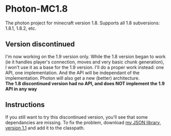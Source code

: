 # Photon-MC1.8
The photon project for minecraft version 1.8. Supports all 1.8 subversions: 1.8.1, 1.8.2, etc.

## Version discontinued
I'm now working on the 1.9 version only. While the 1.8 version began to work (ie it handles player's connection, moves and very basic chunk generation), I won't use it as a base for the 1.9 version. I'll do a proper work instead: one API, one implementation. And the API will be independant of the implementation. Photon will also get a new (better) architecture.  
**The 1.8 discontinued version had no API, and does NOT implement the 1.9 API in any way**

## Instructions
If you still want to try this discontinued version, you'll see that some dependancies are missing. To fix the problem, download [my JSON library, version 1.1](https://github.com/TheElectronWill/JSON-javalib/tree/v1.1) and add it to the classpath.
